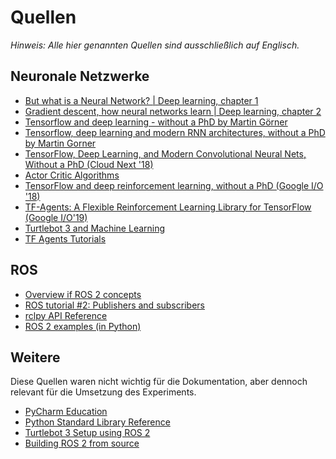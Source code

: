 # Quellen
_Hinweis: Alle hier genannten Quellen sind ausschließlich auf Englisch._

## Neuronale Netzwerke
- [But what is a Neural Network? | Deep learning, chapter 1](https://www.youtube.com/watch?v=aircAruvnKk)
- [Gradient descent, how neural networks learn | Deep learning, chapter 2](https://www.youtube.com/watch?v=IHZwWFHWa-w)
- [Tensorflow and deep learning - without a PhD by Martin Görner](https://www.youtube.com/watch?v=vq2nnJ4g6N0)
- [Tensorflow, deep learning and modern RNN architectures, without a PhD by Martin Gorner](https://www.youtube.com/watch?v=pzOzmxCR37I)
- [TensorFlow, Deep Learning, and Modern Convolutional Neural Nets, Without a PhD (Cloud Next '18)](https://www.youtube.com/watch?v=KC4201o83W0)
- [Actor Critic Algorithms](https://www.youtube.com/watch?v=w_3mmm0P0j8)
- [TensorFlow and deep reinforcement learning, without a PhD (Google I/O '18)](https://www.youtube.com/watch?v=t1A3NTttvBA)
- [TF-Agents: A Flexible Reinforcement Learning Library for TensorFlow (Google I/O'19)](https://www.youtube.com/watch?v=tAOApRQAgpc)
- [Turtlebot 3 and Machine Learning](http://emanual.robotis.com/docs/en/platform/turtlebot3/machine_learning/#machine-learning)
- [TF Agents Tutorials](https://github.com/tensorflow/agents/tree/master/tf_agents/colabs)

## ROS
- [Overview if ROS 2 concepts](https://index.ros.org/doc/ros2/Concepts/Overview-of-ROS-2-concepts/)
- [ROS tutorial #2: Publishers and subscribers](https://www.youtube.com/watch?v=bJB9tv4ThV4)
- [rclpy API Reference](http://docs.ros2.org/crystal/api/rclpy/index.html)
- [ROS 2 examples (in Python)](https://github.com/ros2/examples/tree/master/rclpy)

## Weitere
Diese Quellen waren nicht wichtig für die Dokumentation, aber dennoch relevant für die Umsetzung
des Experiments.
- [PyCharm Education](https://www.jetbrains.com/education/)
- [Python Standard Library Reference](https://docs.python.org/3/library/index.html)
- [Turtlebot 3 Setup using ROS 2](http://emanual.robotis.com/docs/en/platform/turtlebot3/ros2_setup/)
- [Building ROS 2 from source](https://index.ros.org/doc/ros2/Installation/Crystal/Linux-Development-Setup/)